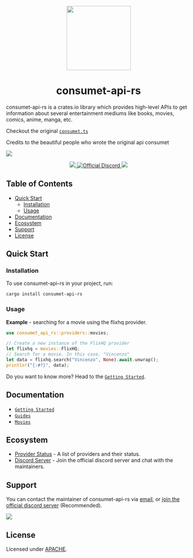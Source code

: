 <p align="center"><img src="https://consumet.org/images/consumetlogo.png" width="175"/></p>

<h1 align="center"> consumet-api-rs </h1>

consumet-api-rs is a crates.io library which provides high-level APIs to get information about several entertainment mediums like books, movies, comics, anime, manga, etc.

Checkout the original [`consumet.ts`](https://github.com/consumet/consumet.ts/)

Credits to the beautiful people who wrote the original api consumet

[![](https://contrib.rocks/image?repo=consumet/consumet.ts)](https://github.com/consumet/consumet.ts/graphs/contributors)

<p align="center">
    <a href="https://crates.io/crates/consumet-api-rs">
        <img src="https://img.shields.io/crates/v/consumet-api-rs.svg">
    </a>
    <a href="https://discord.gg/qTPfvMxzNH">
      <img src="https://img.shields.io/discord/987492554486452315?color=7289da&label=discord&logo=discord&logoColor=7289da" alt="Official Discord">
    </a>
    <a href="https://github.com/carrotshniper21/consumet-api-rs/blob/main/LICENSE">
      <img src="https://img.shields.io/crates/l/consumet-api-rs.svg">
    </a>
</p>

<h2> Table of Contents </h2>

- [Quick Start](#quick-start)
  - [Installation](#installation)
  - [Usage](#usage)
- [Documentation](#documentation)
- [Ecosystem](#ecosystem)
- [Support](#support)
- [License](#license)

## Quick Start

### Installation

To use consumet-api-rs in your project, run:
```bash
cargo install consumet-api-rs
```

### Usage

**Example** - searching for a movie using the flixhq provider.
```rs
use consumet_api_rs::providers::movies;

// Create a new instance of the FlixHQ provider
let flixhq = movies::FlixHQ;
// Search for a movie. In this case, "Vincenzo"
let data = flixhq.search("Vincenzo", None).await.unwrap();
println!("{:#?}", data);
```

Do you want to know more? Head to the [`Getting Started`](https://github.com/carrotshniper21/consumet-api-rs/tree/main/docs/guides/getting-started.md).

## Documentation
- [`Getting Started`](https://github.com/carrotshniper21/consumet-api-rs/tree/main/docs/guides/getting-started.md)
- [`Guides`](https://github.com/carrotshniper21/consumet-api-rs/tree/main/docs)
- [`Movies`](https://github.com/carrotshniper21/consumet-api-rs/tree/main/docs/guides/movies.md)

## Ecosystem
- [Provider Status](https://github.com/consumet/providers-status/blob/main/README.md) - A list of providers and their status.
- [Discord Server](https://discord.gg/qTPfvMxzNH) - Join the official discord server and chat with the maintainers.

## Support
You can contact the maintainer of consumet-api-rs via [email](mailto:vipershniper07@gmail.com), or [join the official discord server](https://discord.gg/qTPfvMxzNH) (Recommended).

<a href="https://discord.gg/qTPfvMxzNH">
   <img src="https://discordapp.com/api/guilds/987492554486452315/widget.png?style=banner2">
</a>

## License
Licensed under [APACHE](./LICENSE).
